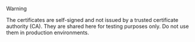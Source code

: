 > [!WARNING]  
> The certificates are self-signed and not issued by a trusted certificate authority (CA). They are shared here for testing purposes only. Do not use them in production environments.

